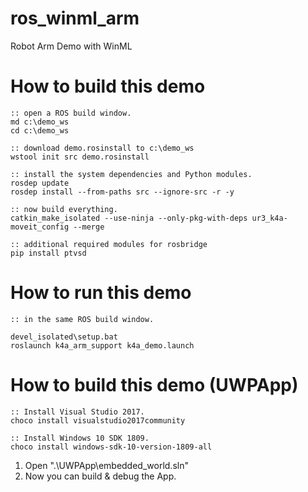 # ros_winml_arm
Robot Arm Demo with WinML


# How to build this demo

```batch
:: open a ROS build window.
md c:\demo_ws
cd c:\demo_ws

:: download demo.rosinstall to c:\demo_ws
wstool init src demo.rosinstall

:: install the system dependencies and Python modules.
rosdep update
rosdep install --from-paths src --ignore-src -r -y

:: now build everything.
catkin_make_isolated --use-ninja --only-pkg-with-deps ur3_k4a-moveit_config --merge
```

```batch
:: additional required modules for rosbridge
pip install ptvsd
```

# How to run this demo

```batch
:: in the same ROS build window.

devel_isolated\setup.bat
roslaunch k4a_arm_support k4a_demo.launch
```

# How to build this demo (UWPApp)

```batch
:: Install Visual Studio 2017.
choco install visualstudio2017community

:: Install Windows 10 SDK 1809.
choco install windows-sdk-10-version-1809-all
```

1. Open ".\UWPApp\embedded_world.sln"
2. Now you can build & debug the App.

